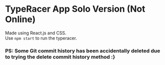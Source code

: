 <h1> TypeRacer App Solo Version (Not Online) </h1>

Made using React.js and CSS. <br/>
Use `npm start` to run the typeracer. <br/>

### PS: Some Git commit history has been accidentally deleted due to trying the delete commit history method :}

